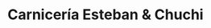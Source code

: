 ---
title: "Carnicería Esteban & Chuchi"
url: /cervera-de-pisuerga/carniceria-esteban-und-chuchi/
shop: Metzgerei
---